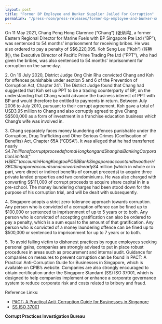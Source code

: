 ```yaml
---
layout: post
title: "Former BP Employee and Bunker Supplier Jailed For Corruption"
permalink: "/press-room/press-releases/former-bp-employee-and-bunker-supplier-jailed-corruption"
---
```

On 11 May 2021, Chang Peng Hong Clarence (“Chang”) (张炳鸿), a former Eastern Regional Director for Marine Fuels with BP Singapore Pte Ltd (“BP”), was sentenced to 54 months’ imprisonment for receiving bribes. He was also ordered to pay a penalty of S$6,220,095. Koh Seng Lee (“Koh”) (許勝利), the Executive Director of Pacific Prime Trading Pte Ltd (“PPT”), who had given the bribes, was also sentenced to 54 months’ imprisonment for corruption on the same day.

2\.        On 16 July 2020, District Judge Ong Chin Rhu convicted Chang and Koh for offences punishable under section 5 and 6 of the Prevention of Corruption Act, Chapter 241. The District Judge found that Chang had suggested that Koh set up PPT to be a trading counterparty of BP, on the understanding that Chang would advance the business interest of PPT with BP and would therefore be entitled to payments in return. Between July 2006 to July 2010, pursuant to their corrupt agreement, Koh gave a total of USD3.95 million to Chang and also corruptly agreed to give Chang S$500,000 as a form of investment in a franchise education business which Chang’s wife was involved in.

3\.        Chang separately faces money laundering offences punishable under the Corruption, Drug Trafficking and Other Serious Crimes (Confiscation of Benefits) Act, Chapter 65A (“CDSA”). It was alleged that he had transferred nearly S$4.7million of corrupt proceeds from a Hongkong and Shanghai Banking Corporation Limited (“HSBC”) account in Hong Kong to a POSB Bank Singapore account and two other HSBC Singapore accounts and converted nearly S$4 million (which in whole or in part, were direct or indirect benefits of corrupt proceeds) to acquire three private landed properties and two condominiums. He was also charged with converting S$111,000 of corrupt proceeds to acquire share capital in in a pre-school. The money laundering charges had been stood down for the purpose of his corruption trial, and will be dealt with subsequently.

4\.        Singapore adopts a strict zero-tolerance approach towards corruption. Any person who is convicted of a corruption offence can be fined up to $100,000 or sentenced to imprisonment of up to 5 years or to both.  Any person who is convicted of accepting gratification can also be ordered to pay a penalty, which is a sum equal to the amount of that gratification. Any person who is convicted of a money laundering offence can be fined up to $500,000 or sentenced to imprisonment for up to 7 years or to both.

5\.        To avoid falling victim to dishonest practices by rogue employees seeking personal gains, companies are strongly advised to put in place robust procedures in areas such as procurement and internal audit. Guidance for companies on measures to prevent corruption can be found in PACT: A Practical Anti-Corruption Guide for Businesses in Singapore, which is available on CPIB’s website. Companies are also strongly encouraged to obtain certification under the Singapore Standard (SS) ISO 37001, which is designed to help companies implement or enhance a corporate governance system to reduce corporate risk and costs related to bribery and fraud.

Reference Links:
* [PACT: A Practical Anti-Corruption Guide for Businesses in Singapore](/research-room/publications/anti-corruption-guide-for-businesses/)<br>
* [SS ISO 37001](/research-room/publications/ss-iso-37001/)
 
**Corrupt Practices Investigation Bureau**
